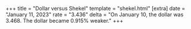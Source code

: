 +++
title = "Dollar versus Shekel"
template = "shekel.html"
[extra]
date = "January 11, 2023"
rate = "3.436"
delta = "On January 10, the dollar was 3.468. The dollar became 0.915% weaker."
+++
